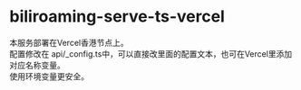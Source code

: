 # biliroaming-serve-ts-vercel

本服务部署在Vercel香港节点上。  
配置修改在 api/_config.ts中，可以直接改里面的配置文本，也可在Vercel里添加对应名称变量。  
使用环境变量更安全。  
